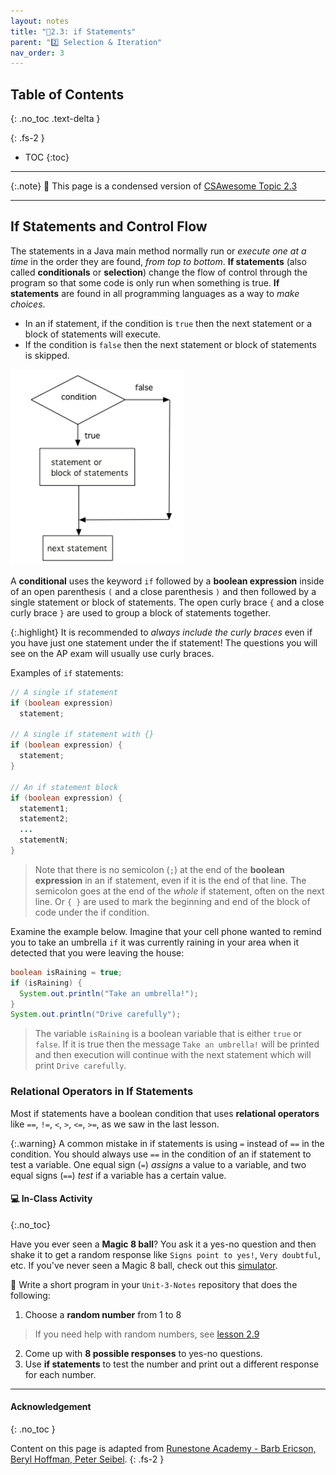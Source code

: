 ```yaml
---
layout: notes
title: "📓2.3: if Statements" 
parent: "2️⃣ Selection & Iteration"
nav_order: 3
---
```


## Table of Contents
{: .no_toc .text-delta }

{: .fs-2 }
- TOC
{:toc}

---

{:.note}
📖 This page is a condensed version of [CSAwesome Topic 2.3](https://runestone.academy/ns/books/published/csawesome2/topic-2-3-ifs.html) 

---

## If Statements and Control Flow

The statements in a Java main method normally run or _execute one at a time_ in the order they are found, _from top to bottom_.  **If statements** (also called **conditionals** or **selection**) change the flow of control through the program so that some code is only run when something is true. **If statements** are found in all programming languages as a way to _make choices_. 
* In an if statement, if the condition is `true` then the next statement or a block of statements will execute.
* If the condition is `false` then the next statement or block of statements is skipped.

![image](Figures/Condition.png)

A **conditional** uses the keyword ``if`` followed by a **boolean expression** inside of  an open parenthesis ``(`` and a close parenthesis ``)`` and then followed by a single statement or block of statements. The open curly brace ``{`` and a close curly brace ``}`` are used to group a block of statements together.  

{:.highlight}
It is recommended to _always include the curly braces_ even if you have just one statement under the if statement! The questions you will see on the AP exam will usually use curly braces.

<div class="imp" markdown="block">

Examples of `if` statements: 

```java
// A single if statement
if (boolean expression)
  statement;

// A single if statement with {}
if (boolean expression) {
  statement;
}

// An if statement block
if (boolean expression) {
  statement1;
  statement2;
  ...
  statementN;
}
```

> Note that there is no semicolon (`;`) at the end of the **boolean expression** in an if statement, even if it is the end of that line. The semicolon goes at the end of the _whole_ if statement, often on the next line. Or `{ }` are used to mark the beginning and end of the block of code under the if condition.

</div>

Examine the example below. Imagine that your cell phone wanted to remind you to take an umbrella `if` it was currently raining in your area when it detected that you were leaving the house:

```java
boolean isRaining = true;
if (isRaining) {
  System.out.println("Take an umbrella!");
}
System.out.println("Drive carefully");
```
> The variable ``isRaining`` is a boolean variable that is either `true` or `false`. If it is true then the message ``Take an umbrella!`` will be printed and then execution will continue with the next statement which will print ``Drive carefully``.

### Relational Operators in If Statements
Most if statements have a boolean condition that uses **relational operators** like `==`, `!=`, `<`, `>`, `<=`, `>=`, as we saw in the last lesson.

{:.warning}
A common mistake in if statements is using `=` instead of `==` in the condition. You should always use `==` in the condition of an if statement to test a variable. One equal sign (`=`) _assigns_ a value to a variable, and two equal signs (`==`) _test_ if a variable has a certain value.

#### 💻 In-Class Activity
{:.no_toc}

Have you ever seen a **Magic 8 ball**? You ask it a yes-no question and then shake it to get a random response like ``Signs point to yes!``, ``Very doubtful``, etc. If you've never seen a Magic 8 ball, check out this [simulator](https://magic-8ball.com/).

<div class="task" markdown="block">

🔮 Write a short program in your `Unit-3-Notes` repository that does the following:

1. Choose a **random number** from 1 to 8
> If you need help with random numbers, see [lesson 2.9](ttps://runestone.academy/runestone/books/published/csawesome/Unit2-Using-Objects/topic-2-9-Math.html)
2. Come up with **8 possible responses** to yes-no questions.
3. Use **if statements** to test the number and print out a different response for each number.

</div>

<!--
**If statements** are found in all programming languages as a way to choose between different paths in an algorithm. An if statement is a type of **selection** statement that changes the sequential execution. It affects the flow of control by executing different segments of code based on the value of a **Boolean expression**.

If you’ve used block programming (Scratch, App Inventor, etc.), you’ve probably seen if-blocks before. Here’s a comparison:

![Comparison of App Inventor if block, AP CSP ifs, and Java if statements](Figures/BlocksIfComparison.png)

## One-Way Selection

A **one-way selection** (`if` statement) is used when there is a segment of code to execute under a certain condition. The body is executed only when the Boolean expression is true; otherwise, it is skipped.

![Order of execution in a conditional](Figures/Condition.png)

**Syntax:**

```java
// Single if
if (boolean expression)
    doStatement;

// If with block
if (boolean expression) {
    statement1;
    statement2;
}
````

Always use curly braces `{ }`, even for one statement.

---

## Two-Way Selection

If you want to pick between **two possibilities**, use `if` followed by `else`:

```java
// If-else block
if (boolean expression) {
    statement1;
    statement2;
} else {
    otherStatement;
    anotherStatement;
}
```

A **two-way selection** executes the `if` body when the condition is true, and the `else` body when false.

![Order of execution in if/else](Figures/Condition-two.png)

<div class="task" markdown="block">

**Coding Exercise: Coin Flip**

Type in your Codespace, press run, and then:

1. Change `isHeads` to `false`.
2. See what prints before `"after conditional"`.

```java
boolean isHeads = true;
if (isHeads) {
    System.out.println("Let's go to the game");
} else {
    System.out.println("Let's watch a movie");
}
System.out.println("after conditional");
```

</div>

---

<div class="task" markdown="block">

**Coding Exercise: Driver's License**

Test this with two values of `age`:

* Current code allows licenses at `16`.
* Change it so licenses can be obtained at `15`.

```java
int age = 16;
if (age >= 16) {
    System.out.println("You can get a driver's license in most states!");
} else {
    System.out.println("Sorry, you need to be older.");
}
```

</div>

---

<div class="task" markdown="block">

**Coding Exercise: Score Feedback**

Add an `else` that prints `"Good job!"` if `score > 20`. Test with values above and below 20.

```java
int score = 8;
if (score <= 9) {
    System.out.println("Try for a higher score!");
}
// Your else here
```

</div>

---

## Common Errors with If Statements

* Always use `{ }` to group statements.
* Don’t put a semicolon after `if (condition);`
* Use `==` for comparison, not `=`.
* An `else` pairs with the **closest** preceding `if`.

<div class="task" markdown="block">

**Fix the Code: Missing Curly Braces**

Only print `"Wear a coat"` and `"Wear gloves"` when `isCold` is true.

```java
boolean isCold = false;
if (isCold = true);
    System.out.println("Wear a coat");
    System.out.println("Wear gloves");
```

</div>

---

## Group Challenge: Magic 8 Ball

Have the program:

1. Pick a random number from 1–8.
2. Use if statements to print a matching response.
3. Add a coin toss method that prints `"Lucky!"` or `"No Luck!"`.

![Magic 8 Ball](Figures/Magic_eight_ball.png)

---

## AP Practice

<details>
<summary><strong>AP 2-3-1</strong></summary>

```java
int speed = 35;
boolean rain = false;

if (rain) {
   speed -= 10;
}
if (rain == false) {
  speed += 5;
}
if (speed > 35) {
   speed = speed - 2;
}
System.out.println(speed);
```

**Answer:** `38` — First if is false; second and third are true.

</details>

<details>
<summary><strong>AP 2-3-2</strong></summary>

```java
int x = 5;
if (x < 5) {
   x = 3 * x;
}
if (x % 2 == 1) {
   x = x / 2;
}
System.out.print(2 * x + 1);
```

**Answer:** `5` — First if false; second if true (x becomes 2); output is `2*2+1=5`.

</details>

<details>
<summary><strong>AP 2-3-if-else</strong></summary>

```java
if (x >= 80) {
   System.out.println("High");
}
if (x >= 50) {
   System.out.println("Middle");
} else {
   System.out.println("Low");
}
```

**Answer:** `80` — Prints both `"High"` and `"Middle"`, showing a logic error.
To fix, chain with `else if`.

</details>

## Summary

* Selection statements change sequential execution.
* `if` executes a block only if a condition is true.
* `if-else` chooses between two paths.
* Always test both branches of an `if-else`.

-->

---

#### Acknowledgement
{: .no_toc }

Content on this page is adapted from [Runestone Academy - Barb Ericson, Beryl Hoffman, Peter Seibel](https://runestone.academy/ns/books/published/csawesome2/csawesome2.html).
{: .fs-2 }
